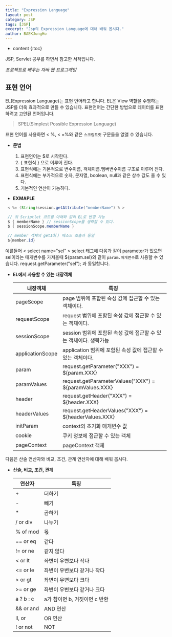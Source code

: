 ```yaml
---
title: "Expression Language"
layout: post
category: JSP
tags: [JSP]
excerpt: "Jsp의 Expression Language에 대해 배워 봅시다."
author: BAEKJungHo
---
```


* content
{:toc}

JSP, Servlet 공부를 하면서 참고한 서적입니다.

_프로젝트로 배우는 자바 웹 프로그래밍_

## 표현 언어

  EL(Expression Language)는 표현 언어라고 합니다. EL은 View 역할을 수행하는
  JSP를 더욱 효과적으로 만들 수 있습니다. 표현언어는 간단한 방법으로 데이터를
  표현하려고 고안된 언어입니다.

  > SPEL(Simplest Possible Expression Language)

  표현 언어를 사용하면 < %, < =%와 같은 `스크립트릿` 구문들을 없앨 수 있습니다.

  - __문법__

    1. 표현언어는 $로 시작한다.
    2. { 표현식 } 으로 이루어 진다.
    3. 표현식에는 기본적으로 변수이름, 객체이름.멤버변수이름 구조로 이루어 진다.
    4. 표현식에는 부가적으로 숫자, 문자열, boolean, null과 같은 상수 값도 올 수 있다.
    5. 기본적인 연산이 가능하다.

  - __EXMAPLE__

  ```java
   < %= (String)session.getAttribute("memberName") % >

   // 위 Scriptlet 코드를 아래와 같이 EL로 변경 가능
   $ { memberName } // sessionScope를 생략할 수 있다.
   $ { sessionScope.memberName }

   // member 객체의 getId() 메소드 호출과 동일
   ${member.id}
  ```

  예를들어 < select name="sel" > select 태그에 다음과 같이 parameter가 있으면
  sel이라는 매개변수를 가져올때 ${param.sel}와 같이 `param.매개변수`로 사용할 수 있습니다.
  request.getParameter("sel"); 과 동일합니다.

  - __EL에서 사용할 수 있는 내장객체__

    |내장객체  |특징|
    |----------|----|
    |pageScope|  page 범위에 포함된 속성 값에 접근할 수 있는 객체이다.|
    |requestScope|  request 범위에 포함된 속성 값에 접근할 수 있는 객체이다.|
    |sessionScope|  session 범위에 포함된 속성 값에 접근할 수 있는 객체이다. 생략가능|
    |applicationScope|  application 범위에 포함된 속성 값에 접근할 수 있는 객체이다.|
    |param|  request.getParameter("XXX") = ${param.XXX}|
    |paramValues|  request.getParameterValues("XXX") = ${paramValues.XXX}|
    |header|  request.getHeader("XXX") = ${header.XXX}|
    |headerValues|  request.getHeaderValues("XXX") = ${headerValues.XXX}|
    |initParam|  context의 초기화 매개변수 값|
    |cookie|  쿠키 정보에 접근할 수 있는 객체|
    |pageContext|  pageContext 객체|

  다음은 산술 연산자와 비교, 조건, 관계 연산자에 대해 배워 봅시다.

  - __산술, 비교, 조건, 관계__

    |연산자  |특징|
    |--------|----|
    |+|  더하기|
    |-|  빼기|
    |* |  곱하기|
    |/ or div|  나누기|
    |% of mod|  몫|
    |== or eq|  같다|
    |!= or ne|  같지 않다|
    |< or lt|  좌변이 우변보다 작다|
    |<= or le|  좌변이 우변보다 같거나 작다|
    | > or gt|  좌변이 우변보다 크다|
    | >= or ge|  좌변이 우변보다 같거나 크다|
    |a ? b : c|  a가 참이면 b, 거짓이면 c 반환|
    |&& or and|  AND 연산|
    | ll, or|  OR 연산|
    | ! or not|  NOT|
